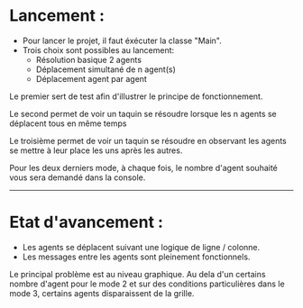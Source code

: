 # Lancement :

- Pour lancer le projet, il faut éxécuter la classe "Main".
- Trois choix sont possibles au lancement: 
	- Résolution basique 2 agents
	- Déplacement simultané de n agent(s)
	- Déplacement agent par agent

Le premier sert de test afin d'illustrer le principe de fonctionnement.

Le second permet de voir un taquin se résoudre lorsque les n agents se déplacent tous en même temps

Le troisième permet de voir un taquin se résoudre en observant les agents se mettre à leur place 
les uns après les autres.

Pour les deux derniers mode, à chaque fois, le nombre d'agent souhaité vous sera demandé dans la console.

_ _ _ _ _ _ _ _ _ _ _ _ _ _ _

# Etat d'avancement :

- Les agents se déplacent suivant une logique de ligne / colonne. 
- Les messages entre les agents sont pleinement fonctionnels.

Le principal problème est au niveau graphique. Au dela d'un certains nombre d'agent pour le mode 2
et sur des conditions particulières dans le mode 3, certains agents disparaissent de la grille. 


